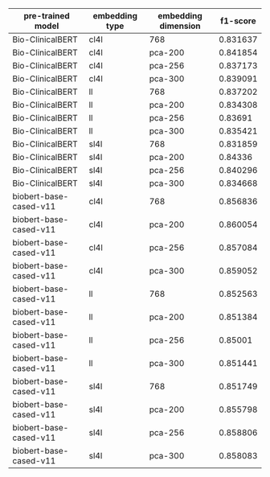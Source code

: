 | pre-trained model      | embedding type   | embedding dimension   |   f1-score |
|------------------------|------------------|-----------------------|------------|
| Bio-ClinicalBERT       | cl4l             | 768                   |   0.831637 |
| Bio-ClinicalBERT       | cl4l             | pca-200               |   0.841854 |
| Bio-ClinicalBERT       | cl4l             | pca-256               |   0.837173 |
| Bio-ClinicalBERT       | cl4l             | pca-300               |   0.839091 |
| Bio-ClinicalBERT       | ll               | 768                   |   0.837202 |
| Bio-ClinicalBERT       | ll               | pca-200               |   0.834308 |
| Bio-ClinicalBERT       | ll               | pca-256               |   0.83691  |
| Bio-ClinicalBERT       | ll               | pca-300               |   0.835421 |
| Bio-ClinicalBERT       | sl4l             | 768                   |   0.831859 |
| Bio-ClinicalBERT       | sl4l             | pca-200               |   0.84336  |
| Bio-ClinicalBERT       | sl4l             | pca-256               |   0.840296 |
| Bio-ClinicalBERT       | sl4l             | pca-300               |   0.834668 |
| biobert-base-cased-v11 | cl4l             | 768                   |   0.856836 |
| biobert-base-cased-v11 | cl4l             | pca-200               |   0.860054 |
| biobert-base-cased-v11 | cl4l             | pca-256               |   0.857084 |
| biobert-base-cased-v11 | cl4l             | pca-300               |   0.859052 |
| biobert-base-cased-v11 | ll               | 768                   |   0.852563 |
| biobert-base-cased-v11 | ll               | pca-200               |   0.851384 |
| biobert-base-cased-v11 | ll               | pca-256               |   0.85001  |
| biobert-base-cased-v11 | ll               | pca-300               |   0.851441 |
| biobert-base-cased-v11 | sl4l             | 768                   |   0.851749 |
| biobert-base-cased-v11 | sl4l             | pca-200               |   0.855798 |
| biobert-base-cased-v11 | sl4l             | pca-256               |   0.858806 |
| biobert-base-cased-v11 | sl4l             | pca-300               |   0.858083 |